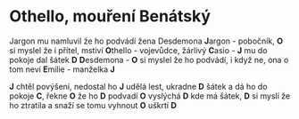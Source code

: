 # Othello, mouření Benátský
Jargon mu namluvil že ho podvádí žena Desdemona
**J**argon - pobočník, **O** si myslel že i přítel, mstiví
**O**thello - vojevůdce, žárlivý
**C**asio - **J** mu do pokoje dal šátek **D**
**D**esdemona - **O** si myslel že ho podvádí, i když ne, ona o tom neví
**E**milie - manželka **J**

**J** chtěl povýšení, nedostal ho
**J** udělá lest, ukradne **D** šátek a dá ho do pokoje **C**, řekne **O** že ho **D** podvadí
**O** vyslýchá **D** kde má šátek, **D** si myslí že ho ztratila a snaží se tomu vyhnout
**O** uškrtí **D**
